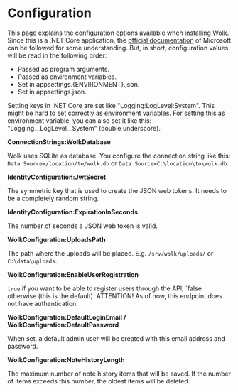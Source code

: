 # Configuration

This page explains the configuration options available when installing Wolk. Since this is a .NET Core application, the [official documentation](https://docs.microsoft.com/en-us/aspnet/core/fundamentals/configuration/?view=aspnetcore-3.1) of Microsoft can be followed for some understanding. But, in short, configuration values will be read in the following order:

- Passed as program arguments.
- Passed as environment variables.
- Set in appsettings.{ENVIRONMENT}.json.
- Set in appsettings.json.

Setting keys in .NET Core are set like "Logging:LogLevel:System". This might be hard to set correctly as environment variables. For setting this as environment variable, you can also set it like this: "Logging__LogLevel__System" (double underscore).

**ConnectionStrings:WolkDatabase**

Wolk uses SQLite as database. You configure the connection string like this: `Data Source=/location/to/wolk.db` or `Data Source=C:\location\to\wolk.db`.

**IdentityConfiguration:JwtSecret**

The symmetric key that is used to create the JSON web tokens. It needs to be a completely random string.

**IdentityConfiguration:ExpirationInSeconds**

The number of seconds a JSON web token is valid.

**WolkConfiguration:UploadsPath**

The path where the uploads will be placed. E.g. `/srv/wolk/uploads/` or `C:\data\uploads`.

**WolkConfiguration:EnableUserRegistration**

`true` if you want to be able to register users through the API, `false otherwise (this is the default). ATTENTION! As of now, this endpoint does not have authentication.

**WolkConfiguration:DefaultLoginEmail / WolkConfiguration:DefaultPassword**

When set, a default admin user will be created with this email address and password.

**WolkConfiguration:NoteHistoryLength**

The maximum number of note history items that will be saved. If the number of items exceeds this number, the oldest items will be deleted.